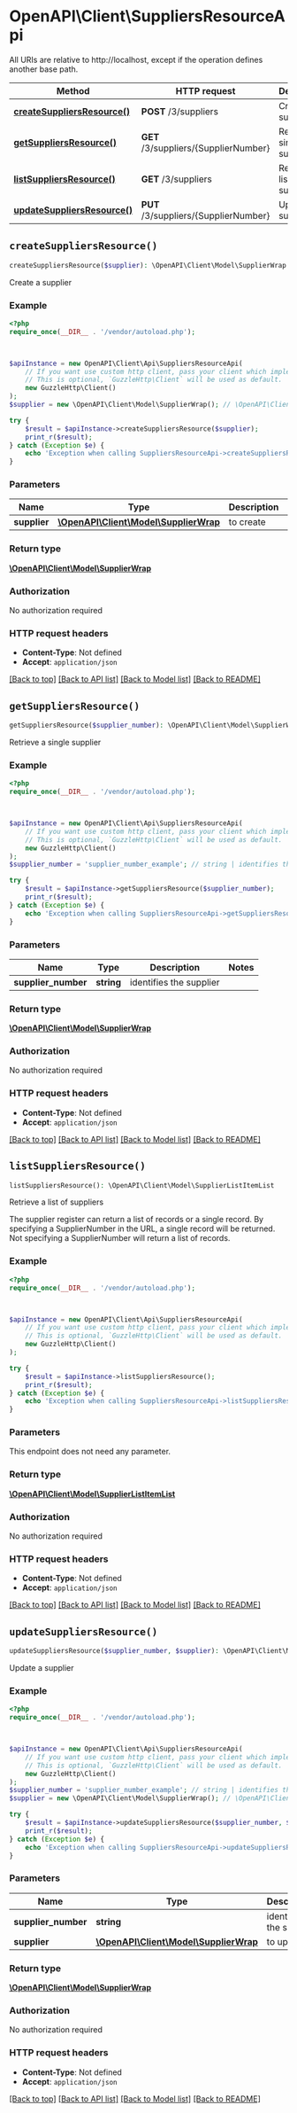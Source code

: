 # OpenAPI\Client\SuppliersResourceApi

All URIs are relative to http://localhost, except if the operation defines another base path.

| Method | HTTP request | Description |
| ------------- | ------------- | ------------- |
| [**createSuppliersResource()**](SuppliersResourceApi.md#createSuppliersResource) | **POST** /3/suppliers | Create a supplier |
| [**getSuppliersResource()**](SuppliersResourceApi.md#getSuppliersResource) | **GET** /3/suppliers/{SupplierNumber} | Retrieve a single supplier |
| [**listSuppliersResource()**](SuppliersResourceApi.md#listSuppliersResource) | **GET** /3/suppliers | Retrieve a list of suppliers |
| [**updateSuppliersResource()**](SuppliersResourceApi.md#updateSuppliersResource) | **PUT** /3/suppliers/{SupplierNumber} | Update a supplier |


## `createSuppliersResource()`

```php
createSuppliersResource($supplier): \OpenAPI\Client\Model\SupplierWrap
```

Create a supplier

### Example

```php
<?php
require_once(__DIR__ . '/vendor/autoload.php');



$apiInstance = new OpenAPI\Client\Api\SuppliersResourceApi(
    // If you want use custom http client, pass your client which implements `GuzzleHttp\ClientInterface`.
    // This is optional, `GuzzleHttp\Client` will be used as default.
    new GuzzleHttp\Client()
);
$supplier = new \OpenAPI\Client\Model\SupplierWrap(); // \OpenAPI\Client\Model\SupplierWrap | to create

try {
    $result = $apiInstance->createSuppliersResource($supplier);
    print_r($result);
} catch (Exception $e) {
    echo 'Exception when calling SuppliersResourceApi->createSuppliersResource: ', $e->getMessage(), PHP_EOL;
}
```

### Parameters

| Name | Type | Description  | Notes |
| ------------- | ------------- | ------------- | ------------- |
| **supplier** | [**\OpenAPI\Client\Model\SupplierWrap**](../Model/SupplierWrap.md)| to create | [optional] |

### Return type

[**\OpenAPI\Client\Model\SupplierWrap**](../Model/SupplierWrap.md)

### Authorization

No authorization required

### HTTP request headers

- **Content-Type**: Not defined
- **Accept**: `application/json`

[[Back to top]](#) [[Back to API list]](../../README.md#endpoints)
[[Back to Model list]](../../README.md#models)
[[Back to README]](../../README.md)

## `getSuppliersResource()`

```php
getSuppliersResource($supplier_number): \OpenAPI\Client\Model\SupplierWrap
```

Retrieve a single supplier

### Example

```php
<?php
require_once(__DIR__ . '/vendor/autoload.php');



$apiInstance = new OpenAPI\Client\Api\SuppliersResourceApi(
    // If you want use custom http client, pass your client which implements `GuzzleHttp\ClientInterface`.
    // This is optional, `GuzzleHttp\Client` will be used as default.
    new GuzzleHttp\Client()
);
$supplier_number = 'supplier_number_example'; // string | identifies the supplier

try {
    $result = $apiInstance->getSuppliersResource($supplier_number);
    print_r($result);
} catch (Exception $e) {
    echo 'Exception when calling SuppliersResourceApi->getSuppliersResource: ', $e->getMessage(), PHP_EOL;
}
```

### Parameters

| Name | Type | Description  | Notes |
| ------------- | ------------- | ------------- | ------------- |
| **supplier_number** | **string**| identifies the supplier | |

### Return type

[**\OpenAPI\Client\Model\SupplierWrap**](../Model/SupplierWrap.md)

### Authorization

No authorization required

### HTTP request headers

- **Content-Type**: Not defined
- **Accept**: `application/json`

[[Back to top]](#) [[Back to API list]](../../README.md#endpoints)
[[Back to Model list]](../../README.md#models)
[[Back to README]](../../README.md)

## `listSuppliersResource()`

```php
listSuppliersResource(): \OpenAPI\Client\Model\SupplierListItemList
```

Retrieve a list of suppliers

The supplier register can return a list of records or a single record. By specifying a SupplierNumber in the URL, a single record will be returned. Not specifying a SupplierNumber will return a list of records.

### Example

```php
<?php
require_once(__DIR__ . '/vendor/autoload.php');



$apiInstance = new OpenAPI\Client\Api\SuppliersResourceApi(
    // If you want use custom http client, pass your client which implements `GuzzleHttp\ClientInterface`.
    // This is optional, `GuzzleHttp\Client` will be used as default.
    new GuzzleHttp\Client()
);

try {
    $result = $apiInstance->listSuppliersResource();
    print_r($result);
} catch (Exception $e) {
    echo 'Exception when calling SuppliersResourceApi->listSuppliersResource: ', $e->getMessage(), PHP_EOL;
}
```

### Parameters

This endpoint does not need any parameter.

### Return type

[**\OpenAPI\Client\Model\SupplierListItemList**](../Model/SupplierListItemList.md)

### Authorization

No authorization required

### HTTP request headers

- **Content-Type**: Not defined
- **Accept**: `application/json`

[[Back to top]](#) [[Back to API list]](../../README.md#endpoints)
[[Back to Model list]](../../README.md#models)
[[Back to README]](../../README.md)

## `updateSuppliersResource()`

```php
updateSuppliersResource($supplier_number, $supplier): \OpenAPI\Client\Model\SupplierWrap
```

Update a supplier

### Example

```php
<?php
require_once(__DIR__ . '/vendor/autoload.php');



$apiInstance = new OpenAPI\Client\Api\SuppliersResourceApi(
    // If you want use custom http client, pass your client which implements `GuzzleHttp\ClientInterface`.
    // This is optional, `GuzzleHttp\Client` will be used as default.
    new GuzzleHttp\Client()
);
$supplier_number = 'supplier_number_example'; // string | identifies the supplier
$supplier = new \OpenAPI\Client\Model\SupplierWrap(); // \OpenAPI\Client\Model\SupplierWrap | to update

try {
    $result = $apiInstance->updateSuppliersResource($supplier_number, $supplier);
    print_r($result);
} catch (Exception $e) {
    echo 'Exception when calling SuppliersResourceApi->updateSuppliersResource: ', $e->getMessage(), PHP_EOL;
}
```

### Parameters

| Name | Type | Description  | Notes |
| ------------- | ------------- | ------------- | ------------- |
| **supplier_number** | **string**| identifies the supplier | |
| **supplier** | [**\OpenAPI\Client\Model\SupplierWrap**](../Model/SupplierWrap.md)| to update | [optional] |

### Return type

[**\OpenAPI\Client\Model\SupplierWrap**](../Model/SupplierWrap.md)

### Authorization

No authorization required

### HTTP request headers

- **Content-Type**: Not defined
- **Accept**: `application/json`

[[Back to top]](#) [[Back to API list]](../../README.md#endpoints)
[[Back to Model list]](../../README.md#models)
[[Back to README]](../../README.md)
